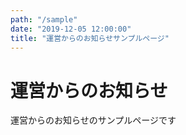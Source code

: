 ```yaml
---
path: "/sample"
date: "2019-12-05 12:00:00"
title: "運営からのお知らせサンプルページ"
---
```


# 運営からのお知らせ
運営からのお知らせのサンプルページです
